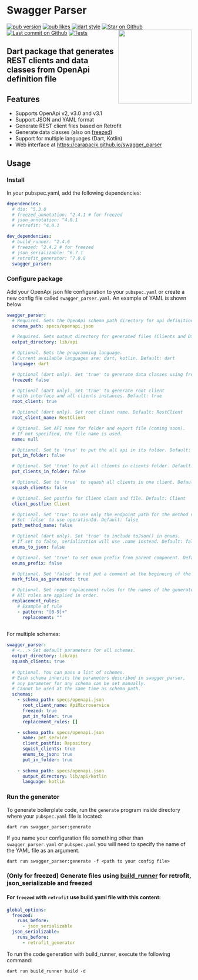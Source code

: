 # Swagger Parser
[![pub version](https://img.shields.io/pub/v/swagger_parser?logo=dart)](https://pub.dev/packages/swagger_parser)
[![pub likes](https://img.shields.io/pub/likes/swagger_parser?logo=dart)](https://pub.dev/packages/swagger_parser)
[![dart style](https://img.shields.io/badge/style-carapacik__lints%20-brightgreen?logo=dart)](https://pub.dev/packages/carapacik_lints)
[![Star on Github](https://img.shields.io/github/stars/Carapacik/swagger_parser?logo=github)](https://github.com/Carapacik/swagger_parser)
[![Last commit on Github](https://img.shields.io/github/last-commit/Carapacik/swagger_parser?logo=github)](https://github.com/Carapacik/swagger_parser)
[![Tests](https://github.com/Carapacik/swagger_parser/actions/workflows/tests.yml/badge.svg?branch=main)](https://github.com/Carapacik/swagger_parser/actions/workflows/tests.yml)
<a href="https://omega-r.com/"><img src="https://raw.githubusercontent.com/Carapacik/swagger_parser/main/.github/readme/omega_logo.png" width="200" align="right"/></a>

## Dart package that generates REST clients and data classes from OpenApi definition file

## Features

- Supports OpenApi v2, v3.0 and v3.1
- Support JSON and YAML format
- Generate REST client files based on Retrofit
- Generate data classes (also on [freezed](https://pub.dev/packages/freezed))
- Support for multiple languages (Dart, Kotlin)
- Web interface at https://carapacik.github.io/swagger_parser

## Usage

### Install

In your pubspec.yaml, add the following dependencies:

```yaml
dependencies:
  # dio: ^5.3.0
  # freezed_annotation: ^2.4.1 # for freezed
  # json_annotation: ^4.8.1
  # retrofit: ^4.0.1

dev_dependencies:
  # build_runner: ^2.4.6
  # freezed: ^2.4.2 # for freezed
  # json_serializable: ^6.7.1
  # retrofit_generator: ^7.0.8
  swagger_parser:
```

### Configure package

Add your OpenApi json file configuration to your `pubspec.yaml` or create a new config file called `swagger_parser.yaml`.
An example of YAML is shown below

```yaml
swagger_parser:
  # Required. Sets the OpenApi schema path directory for api definition
  schema_path: specs/openapi.json

  # Required. Sets output directory for generated files (Clients and Dtos)
  output_directory: lib/api

  # Optional. Sets the programming language.
  # Current available languages are: dart, kotlin. Default: dart
  language: dart

  # Optional (dart only). Set 'true' to generate data classes using freezed package. Default: false
  freezed: false

  # Optional (dart only). Set 'true' to generate root client
  # with interface and all clients instances. Default: true
  root_client: true

  # Optional (dart only). Set root client name. Default: RestClient
  root_client_name: RestClient

  # Optional. Set API name for folder and export file (coming soon).
  # If not specified, the file name is used.
  name: null

  # Optional. Set to 'true' to put the all api in its folder. Default: false
  put_in_folder: false

  # Optional. Set 'true' to put all clients in clients folder. Default: false.
  put_clients_in_folder: false

  # Optional. Set to 'true' to squash all clients in one client. Default: false
  squash_clients: false

  # Optional. Set postfix for Client class and file. Default: Client
  client_postfix: Client

  # Optional. Set 'true' to use only the endpoint path for the method name.
  # Set 'false' to use operationId. Default: false
  path_method_name: false

  # Optional (dart only). Set 'true' to include toJson() in enums. 
  # If set to false, serialization will use .name instead. Default: false
  enums_to_json: false

  # Optional. Set 'true' to set enum prefix from parent component. Default: false
  enums_prefix: false

  # Optional. Set 'false' to not put a comment at the beginning of the generated files. Default: true
  mark_files_as_generated: true

  # Optional. Set regex replacement rules for the names of the generated classes/enums.
  # All rules are applied in order.
  replacement_rules:
    # Example of rule
    - pattern: "[0-9]+"
      replacement: ""
      
```

For multiple schemes:

```yaml
swagger_parser:
  # <...> Set default parameters for all schemes.
  output_directory: lib/api
  squash_clients: true
 
  # Optional. You can pass a list of schemes. 
  # Each schema inherits the parameters described in swagger_parser,
  # any parameter for any schema can be set manually.
  # Cannot be used at the same time as schema_path.
  schemas:
    - schema_path: specs/openapi.json
      root_client_name: ApiMicroservice
      freezed: true
      put_in_folder: true
      replacement_rules: []

    - schema_path: specs/openapi.json
      name: pet_service
      client_postfix: Repository
      squish_clients: true
      enums_to_json: true
      put_in_folder: true
      
    - schema_path: specs/openapi.json
      output_directory: lib/api/kotlin
      language: kotlin

```


### Run the generator
To generate boilerplate code, run the `generate` program inside directory where your `pubspec.yaml` file is located:
```shell
dart run swagger_parser:generate
```
If you name your configuration file something other than `swagger_parser.yaml` or `pubspec.yaml` 
you will need to specify the name of the YAML file as an argument.

```shell
dart run swagger_parser:generate -f <path to your config file>
```

### (Only for freezed) Generate files using [build_runner](https://pub.dev/packages/build_runner) for retrofit, json_serializable and freezed
#### For `freezed` with `retrofit` use build.yaml file with this content:
```yaml
global_options:
  freezed:
    runs_before:
      - json_serializable
  json_serializable:
    runs_before:
      - retrofit_generator
```
To run the code generation with build_runner, execute the following command:
```shell
dart run build_runner build -d
```
